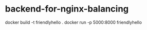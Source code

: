 # backend-for-nginx-balancing

docker build -t friendlyhello .
docker run -p 5000:8000 friendlyhello